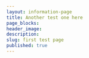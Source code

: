 ```yaml
---
layout: information-page
title: Another test one here
page_blocks:
header_image:
description:
slug: first test page
published: true
---
```

